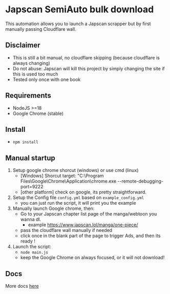 # Japscan SemiAuto bulk download
This automation allows you to launch a Japscan scrapper but by first manually passing Cloudflare wall.

## Disclaimer
- This is still a bit manual, no cloudflare skipping (because cloudflare is always changing)
- Do not abuse: Japscan will kill this project by simply changing the site if this is used too much
- Tested only once with one book

## Requirements
- NodeJS >=18
- Google Chrome (stable)

## Install
- `npm install`

## Manual startup
1. Setup google chrome shorcut (windows) or use cmd (linux)
    - [Windows] Shorcut target: "C:\Program Files\Google\Chrome\Application\chrome.exe --remote-debugging-port=9222
    - [other platform] check on google, its pretty straightforward.
2. Setup the Config file `config.yml` based on `example_config.yml`
    - you can just run the script, it will print you the example
3. Manually launch Google chrome, then:
    - Go to your Japscan chapter list page of the manga/webtoon you wanna dl.
        - example https://www.japscan.lol/manga/one-piece/
    - pass the cloudflare wall manually if needed
    - click once in the blank part of the page to trigger Ads, and then its ready !
4. Launch the script:
    - `node main.js`
    - keep the Google Chrome on always focused, or it will not download!

## Docs
More docs [here](docs/misc.md)